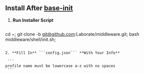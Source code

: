 Install After [base-init](https://github.com/Laborate/base-init)
----------------------------------------------------------------

1. **Run Installer Script**

   ```bash
cd ~; git clone -b <branch> git@github.com:Laborate/middleware.git; bash middleware/shell/init.sh;
   ```

2. **Fill In** ```config.json``` **With Your Info**

    ```
profile name must be lowercase a-z with no spaces
    ```
